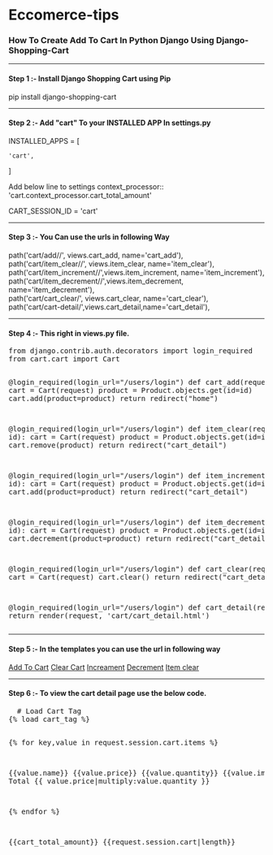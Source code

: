 # Eccomerce-tips


<h3>How To Create Add To Cart In Python Django Using Django-Shopping-Cart</h3>
<hr>

<h4>Step 1 :- Install Django Shopping Cart using Pip</h4>
<p>pip install django-shopping-cart</p>
<hr>

<h4>
  Step 2 :- Add "cart" To your INSTALLED APP In settings.py 
</h4>
<p>
  INSTALLED_APPS = [
    
    'cart',
]

Add below line to settings context_processor::
    'cart.context_processor.cart_total_amount'

CART_SESSION_ID = 'cart'
</p>

<hr>

<h4>Step 3 :- You Can use the urls in following Way </h4>
<p>
    path('cart/add/<int:id>/', views.cart_add, name='cart_add'),<br>
    path('cart/item_clear/<int:id>/', views.item_clear, name='item_clear'),<br>
    path('cart/item_increment/<int:id>/',views.item_increment, name='item_increment'),<br>
    path('cart/item_decrement/<int:id>/',views.item_decrement, name='item_decrement'),<br>
    path('cart/cart_clear/', views.cart_clear, name='cart_clear'), <br>
    path('cart/cart-detail/',views.cart_detail,name='cart_detail'),<br>
</p>
<hr>
      
<h4>Step 4 :- This right in views.py file.</h4>
<pre>
from django.contrib.auth.decorators import login_required
from cart.cart import Cart

@login_required(login_url="/users/login")
def cart_add(request, id):
    cart = Cart(request)
    product = Product.objects.get(id=id)
    cart.add(product=product)
    return redirect("home")


@login_required(login_url="/users/login")
def item_clear(request, id):
    cart = Cart(request)
    product = Product.objects.get(id=id)
    cart.remove(product)
    return redirect("cart_detail")


@login_required(login_url="/users/login")
def item_increment(request, id):
    cart = Cart(request)
    product = Product.objects.get(id=id)
    cart.add(product=product)
    return redirect("cart_detail")


@login_required(login_url="/users/login")
def item_decrement(request, id):
    cart = Cart(request)
    product = Product.objects.get(id=id)
    cart.decrement(product=product)
    return redirect("cart_detail")


@login_required(login_url="/users/login")
def cart_clear(request):
    cart = Cart(request)
    cart.clear()
    return redirect("cart_detail")


@login_required(login_url="/users/login")
def cart_detail(request):
    return render(request, 'cart/cart_detail.html')
</pre>

<hr>

<h4> Step 5 :- In the templates you can use the url in following way</h4>
<p>
  <a href="{% url 'cart_add' product.id %}">Add To Cart</a>
  <a href="{% url 'cart_clear' %}">Clear Cart</a>
  <a href="{% url 'item_increment' value.product_id %}">Increament</a>
  <a href="{% url 'item_decrement' value.product_id %}">Decrement</a>
  <a href="{% url 'item_clear' key %}">Item clear</a>
</p>

<hr>
<h4>
  Step 6 :- To view the cart detail page use the below code.
</h4>
<pre>
  # Load Cart Tag
{% load cart_tag %}

{% for key,value in request.session.cart.items %}

   {{value.name}} 
   {{value.price}} 
   {{value.quantity}} 
   {{value.image}} 
   Total 
   {{ value.price|multiply:value.quantity }}
 
{% endfor %}

{{cart_total_amount}}
{{request.session.cart|length}}
</pre>
